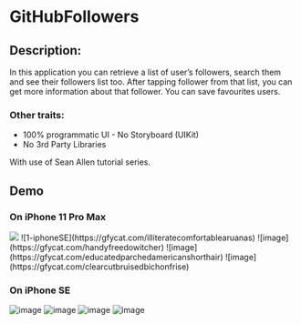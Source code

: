 # GitHubFollowers

## Description:
In this application you can retrieve a list of user’s followers, search them and see their followers list too. After tapping follower from that list, you can get more information about that follower. You can save favourites users.  

### Other traits:
-	100% programmatic UI - No Storyboard (UIKit)
-	No 3rd Party Libraries


With use of Sean Allen tutorial series. 

## Demo

### On iPhone 11 Pro Max
<img src="https://gfycat.com/illiteratecomfortablearuanas" />
![1-iphoneSE](https://gfycat.com/illiteratecomfortablearuanas)
![image](https://gfycat.com/handyfreedowitcher)
![image](https://gfycat.com/educatedparchedamericanshorthair)
![image](https://gfycat.com/clearcutbruisedbichonfrise)



### On iPhone SE
![image](https://gfycat.com/sneakytighthorseshoecrab)
![image](https://gfycat.com/snoopythirstyjackrabbit)
![image](https://gfycat.com/honorablewelcomeiberianbarbel)
![image](https://gfycat.com/positiveimpracticalcuttlefish)
